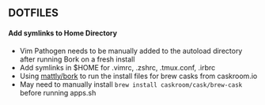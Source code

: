 ## DOTFILES

#### Add symlinks to Home Directory

* Vim Pathogen needs to be manually added to the autoload directory after
  running Bork on a fresh install
* Add symlinks in $HOME for .vimrc, .zshrc, .tmux.conf, .irbrc
* Using [mattly/bork](https://github.com/mattly/bork) to run the install files
  for brew casks from caskroom.io
* May need to manually install `brew install caskroom/cask/brew-cask` before
  running apps.sh
